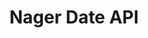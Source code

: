 ---
title: Nager Date API
position_number: 1.9
type: get
description: Get public holidays for a given year for a given country
parameters:
  - name: year (required)
    content: The year number in integer format
  - name: countryCode (required)
    content: Country code in ISO 3166-1 alpha-2 format
content_markdown: |-
left_code_blocks:
  - code_block: |-
      $ Invoke-RestMethod -Uri 'https://date.nager.at/api/v3/PublicHolidays/(year)/(countryCode)'
    title: Random
    language: bash
right_code_blocks:
  - code_block: |-
        [
          {
            "date": "2021-01-01",
            "localName": "New Year's Day",
            "name": "New Year's Day",
            "countryCode": "AU",
            "fixed": true,
            "global": true,
            "counties": null,
            "launchYear": null,
            "types": [
              "public"
            ]
          },
          ...
          {
            "date": "2021-12-27",
            "localName": "Boxing Day",
            "name": "St. Stephen's Day",
            "countryCode": "AU",
            "fixed": false,
            "global": true,
            "counties": null,
            "launchYear": null,
            "types": [
              "public"
            ]
          }
        ]
    title: Response
    language: json
---